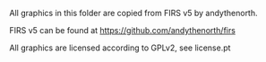 All graphics in this folder are copied from FIRS v5 by andythenorth.

FIRS v5 can be found at https://github.com/andythenorth/firs

All graphics are licensed according to GPLv2, see license.pt

